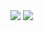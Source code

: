 <img src="https://github-readme-stats-sigma-five.vercel.app/api?username=orbit3230&hide=issues,contribs&show_icons=true&theme=city_lights"/>

<a href = 'https://solved.ac/orbit3230'>
    <img src="http://mazassumnida.wtf/api/v2/generate_badge?boj=orbit3230">
</a>

<div data-iframe-width="150" data-iframe-height="270" data-share-badge-id="0c859f2c-3e68-4fa3-a56f-fb24de3f2126" data-share-badge-host="https://www.credly.com"></div><script type="text/javascript" async src="//cdn.credly.com/assets/utilities/embed.js"></script>
